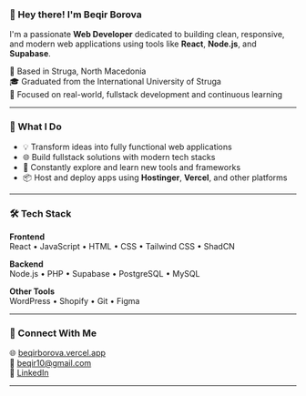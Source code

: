 ### 👋 Hey there! I'm Beqir Borova

I'm a passionate **Web Developer** dedicated to building clean, responsive, and modern web applications using tools like **React**, **Node.js**, and **Supabase**.

📍 Based in Struga, North Macedonia  
🎓 Graduated from the International University of Struga  
🚀 Focused on real-world, fullstack development and continuous learning

---

### 💼 What I Do

- 💡 Transform ideas into fully functional web applications  
- 🌐 Build fullstack solutions with modern tech stacks  
- 🧠 Constantly explore and learn new tools and frameworks  
- 📦 Host and deploy apps using **Hostinger**, **Vercel**, and other platforms

---

### 🛠️ Tech Stack

**Frontend**  
React • JavaScript • HTML • CSS • Tailwind CSS • ShadCN

**Backend**  
Node.js • PHP • Supabase • PostgreSQL • MySQL

**Other Tools**  
WordPress • Shopify • Git • Figma

---

### 🔗 Connect With Me

🌐 [beqirborova.vercel.app](https://beqirborova.vercel.app)  
📧 [beqir10@gmail.com](mailto:beqir10@gmail.com)  
💼 [LinkedIn](https://www.linkedin.com/in/beqirborova)

---
